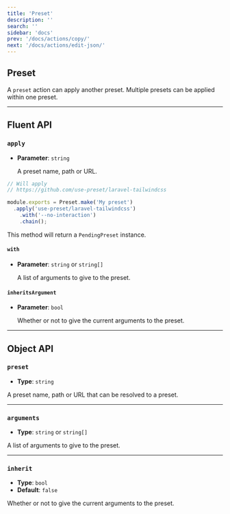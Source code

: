 ```yaml
---
title: 'Preset'
description: ''
search: ''
sidebar: 'docs'
prev: '/docs/actions/copy/'
next: '/docs/actions/edit-json/'
---
```


## Preset

A `preset` action can apply another preset. Multiple presets can be applied within one preset.

---

## Fluent API

### `apply`

- **Parameter**: `string`

  A preset name, path or URL.

<!-- prettier-ignore -->
```js
// Will apply
// https://github.com/use-preset/laravel-tailwindcss

module.exports = Preset.make('My preset')
  .apply('use-preset/laravel-tailwindcss')
    .with('--no-interaction')
    .chain();
```

This method will return a `PendingPreset` instance.

#### `with`

- **Parameter**: `string` or `string[]`

  A list of arguments to give to the preset.

#### `inheritsArgument`

- **Parameter**: `bool`

  Whether or not to give the current arguments to the preset.

---

## Object API

### `preset`

- **Type**: `string`

A preset name, path or URL that can be resolved to a preset.

---

### `arguments`

- **Type**: `string` or `string[]`

A list of arguments to give to the preset.

---

### `inherit`

- **Type**: `bool`
- **Default**: `false`

Whether or not to give the current arguments to the preset.
